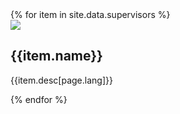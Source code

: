 
 
<div class="team">
    {% for item in site.data.supervisors %}
  <div class="{% cycle 'team-regular', 'team-regular' %}">
    <div class="team-image">
      <img src="/assets/images/supervisors/{{item.image}}">
    </div>
    <div class="team-name">
      <div class="team-text-name">
        <h2>{{item.name}}</h2>
      </div>
      <div class="team-text-desc">
      <p>{{item.desc[page.lang]}}</p>
      </div>
    </div>
    </div>
    {% endfor %}
</div>

